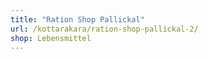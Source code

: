 ```yaml
---
title: "Ration Shop Pallickal"
url: /kottarakara/ration-shop-pallickal-2/
shop: Lebensmittel
---
```

